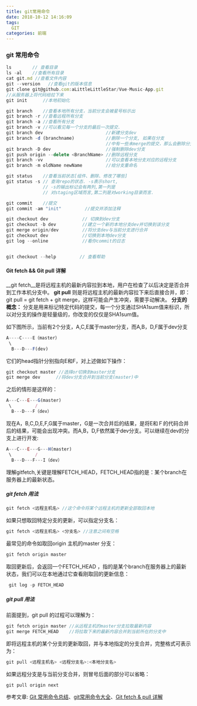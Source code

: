 ```yaml
---
title: git常用命令
date: 2018-10-12 14:16:09
tags:
  GIT
categories: 前端
---
```

<!-- toc -->

### git 常用命令
<!-- more -->
``` js
ls        // 查看目录
ls -al    //查看所有目录
cat git.md //查看文件内容
git --version   //查看git的版本信息
git clone git@github.com:aLittleLittleStar/Vue-Music-App.git  
//从服务器上将代码给拉下来
git init      //本地初始化

git branch    //查看本地所有分支，当前分支会被星号标示出
git branch -r //查看远程所有分支
git branch -a //查看所有分支
git branch -v //可以看见每一个分支的最后一次提交.
git branch dev                        //新建分支dev
git branch -d (branchname)            //删除一个分支, 如果在分支
                                      //中有一些未merge的提交，那么会删除分支失败
git branch -D dev                     //强制删除dev分支
git push origin --delete <BranchName> //删除远程分支
git branch -vv                        //可以查看本地分支对应的远程分支
git branch -m oldName newName         //给分支重命名

git status    //查看当前状态[组件、删除、修改了哪些]
git status -s // 查询repo的状态. -s表示short,
              // -s的输出标记会有两列,第一列是
              // 对staging区域而言,第二列是对working目录而言.

git commit    //提交
git commit -am "init"         //提交并添加注释

git checkout dev             // 切换到dev分支
git checkout -b dev          //建立一个新的本地分支dev并切换到该分支
git merge origin/dev         //将分支dev与当前分支进行合并
git checkout dev             //切换到本地dev分支
git log --online             //看你commit的日志


git checkout --help         // 查看帮助

```


#### Git fetch && Git pull 详解
__git fetch__是将远程主机的最新内容拉到本地，用户在检查了以后决定是否合并到工作本机分支中。
__git pull__ 则是将远程主机的最新内容拉下来后直接合并，即：git pull = git fetch + git merge，这样可能会产生冲突，需要手动解决。
__分支的概念：__
分支是用来标记特定代码的提交，每一个分支通过SHA1sum值来标识，所以对分支的操作是轻量级的，你改变的仅仅是SHA1sum值。

如下图所示，当前有2个分支，A,C,E属于master分支，而A,B，D,F属于dev分支
``` js
A----C----E（master）
 \
  B---D---F(dev)
```

它们的head指针分别指向E和F，对上述做如下操作：
``` js
git checkout master //选择or切换到master分支
git merge dev      //将dev分支合并到当前分支(master)中
```
之后的情形是这样的：
``` js
A---C---E---G(master)
 \         /
  B---D---F（dev）
```
现在A，B,C,D,E,F,G属于master，G是一次合并后的结果，是将E和Ｆ的代码合并后的结果，可能会出现冲突。而A,B，D,F依然属于dev分支。可以继续在dev的分支上进行开发:
``` js
A---C---E---G---H(master)
 \         /
  B---D---F---I（dev）
```
理解gitfetch,关键是理解FETCH_HEAD，FETCH_HEAD指的是：某个branch在服务器上的最新状态。

##### git fetch 用法
``` js
git fetch <远程主机名> //这个命令将某个远程主机的更新全部取回本地
```
如果只想取回特定分支的更新，可以指定分支名：
``` js
git fetch <远程主机名> <分支名> //注意之间有空格

```
最常见的命令如取回origin 主机的master 分支：
``` js
git fetch origin master
```
取回更新后，会返回一个FETCH_HEAD ，指的是某个branch在服务器上的最新状态，我们可以在本地通过它查看刚取回的更新信息：

``` js
 git log -p FETCH_HEAD
```

##### git pull 用法
前面提到，git pull 的过程可以理解为：
``` js
git fetch origin master //从远程主机的master分支拉取最新内容 
git merge FETCH_HEAD    //将拉取下来的最新内容合并到当前所在的分支中
```
即将远程主机的某个分支的更新取回，并与本地指定的分支合并，完整格式可表示为：
``` js
git pull <远程主机名> <远程分支名>:<本地分支名>
```
如果远程分支是与当前分支合并，则冒号后面的部分可以省略：
``` js
git pull origin next
```



<!-- ![git常用命令图片](/assets/images/git.png) -->

参考文章: [Git 常用命令总结](https://blog.csdn.net/tomatozaitian/article/details/73515849)、[git常用命令大全](https://blog.csdn.net/halaoda/article/details/78661334)、[Git fetch & pull 详解](https://blog.csdn.net/qq_36113598/article/details/78906882)
> 